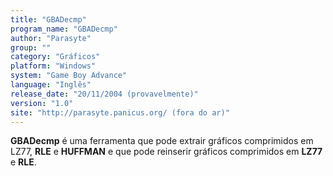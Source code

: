 ```yaml
---
title: "GBADecmp"
program_name: "GBADecmp"
author: "Parasyte"
group: ""
category: "Gráficos"
platform: "Windows"
system: "Game Boy Advance"
language: "Inglês"
release_date: "20/11/2004 (provavelmente)"
version: "1.0"
site: "http://parasyte.panicus.org/ (fora do ar)"
---
```

<b>GBADecmp</b> é uma ferramenta que pode extrair gráficos comprimidos em </b>LZ77</b>, <b>RLE</b> e <b>HUFFMAN</b> e que pode reinserir gráficos comprimidos em <b>LZ77</b> e <b>RLE</b>.

